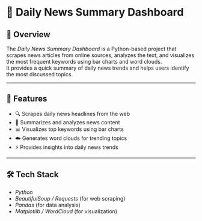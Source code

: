 # 📰 Daily News Summary Dashboard

## 📖 Overview
The *Daily News Summary Dashboard* is a Python-based project that scrapes news articles from online sources, analyzes the text, and visualizes the most frequent keywords using bar charts and word clouds.  
It provides a quick summary of daily news trends and helps users identify the most discussed topics.

---

## 🚀 Features
- 🔍 Scrapes daily news headlines from the web  
- 🧠 Summarizes and analyzes news content  
- 📊 Visualizes top keywords using bar charts  
- ☁️ Generates word clouds for trending topics  
- ⚡ Provides insights into daily news trends

---

## 🛠️ Tech Stack
- *Python*
- *BeautifulSoup / Requests* (for web scraping)
- *Pandas* (for data analysis)
- *Matplotlib / WordCloud* (for visualization)

